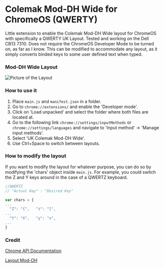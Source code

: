 # Colemak Mod-DH Wide for ChromeOS (QWERTY)

Little extension to enable the Colemak Mod-DH Wide layout for ChromeOS with specifically a QWERTY UK Layout. Tested and working on the Dell CB13 7310. Does not require the ChromeOS Developer Mode to be turned on, as far as I know. This can be modified to accommodate any layout, as it simply converts binded keys to some user defined text when typed.


### Mod-DH Wide Layout

![Picture of the Layout](https://colemakmods.github.io/mod-dh/gfx/mod_dh_keyb_iso_wide.png)


### How to use it

1. Place `main.js` and `manifest.json` in a folder. 
2. Go to `chrome://extensions/` and enable the 'Developer mode'.
3. Click on 'Load unpacked' and select the folder where both files are located at.
4. Go to the following link `chrome://settings/inputMethods` or `chrome://settings/languages` and navigate to 'Input method' -> 'Manage input methods'.
5. Select 'UK Colemak Mod-DH Wide'. 
6. Use Ctrl+Space to switch between layouts.


### How to modify the layout

If you want to modify the layout for whatever purpose, you can do so by modifying the 'chars' object inside `main.js`. For example, you could switch the Z and Y keys around in the case of a QWERTZ keyboard.

```javascript
//QWERTZ
// "Actual Key" : "Desired Key"

var chars = {
...
  "Z": "{",   "z": "[",
...
  "Y": "X",   "y": "x",
...
}
```

### Credit

[Chrome API Documentation](https://developer.chrome.com/extensions/input_ime)

[Layout Mod-DH](https://colemakmods.github.io/mod-dh/keyboards.html)
